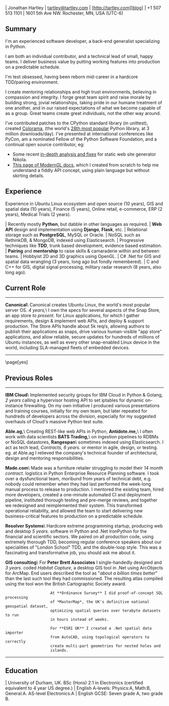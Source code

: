 | Jonathan Hartley | [tartley@tartley.com][email] | [http://tartley.com][blog]
| +1 507 513 1101 | 1601 5th Ave NW. Rochester, MN, USA (UTC-6)

[email]: mailto:tartley@tartley.com
[blog]: https://www.tartley.com/categories/software

## Summary

I'm an experienced software developer, a back-end generalist specializing in Python.

I am both an individual contributor, and a technical lead of small, happy teams. I
deliver business value by putting working features into production on a predictable
schedule.

I'm test obsessed, having been reborn mid-career in a hardcore TDD/pairing environment.

I create mentoring relationships and high trust environments, believing in compassion
and integrity. I forge great team spirit and raise morale by building strong, jovial
relationships, taking pride in our humane treatment of one another, and in our raised
expectations of what we become capable of as a group. Great teams create great
individuals, not the other way around.

I've contributed patches to the CPython standard library (in unittest), created
[Colorama](https://pypi.python.org/pypi/colorama),
(the world's
[28th most popular](https://hugovk.github.io/top-pypi-packages/#colorama)
Python library, at 3 million downloads/day). I've presented at international
conferences like PyCon, am a nominated Fellow of the Python Software
Foundation, and a continual open source contributor, eg:

* Some recent
  [in-depth analysis and fixes](https://github.com/getnikola/nikola/issues/3671)
  for static web site generator Nikola.
* [This page of ModernGL docs](https://moderngl.readthedocs.io/en/latest/topics/buffer_format.html),
  which I created from scratch to help me understand a fiddly API concept, using plain
  language but without skirting details.

## Experience

Experience in Ubuntu Linux ecosystem and open source (10 years),
GIS and spatial data (10 years),
Finance (5 years),
Online retail, e-commerce, ERP (2 years),
Medical Trials (2 years).

| Recently mostly **Python**, but dabble in other languages as required.
| **Web API** design and implementation using **Django**, **Flask**, etc.
| Relational storage such as **PostgreSQL**, MySQL or Oracle.
| NoSQL such as RethinkDB, & MongoDB, indexed using Elasticsearch.
| Progressive techniques like **TDD**, trunk based development, evidence based estimation.
| **Pairing** and **mentorship** to raise skills & camaraderie within and between teams.
| Hobbyist 2D and 3D graphics using OpenGL.
| C# .Net for GIS and spatial data wrangling (3 years, long ago but fondly remembered).
| C and C++ for GIS, digital signal processing, military radar research (8 years, also long ago).

## Current Role

-------------------- -------------------------------------------------------------------
**Canonical**\       Canonical creates Ubuntu Linux, the world's most popular server OS.
*4 years,*\          I own the specs for several aspects of the Snap Store, an app store
*to present.*        for Linux applications, for which I gather requirements, design &
                     implement web APIs, and deploy & support production.
                     The Store APIs handle about 5k req/s, allowing authors to
                     publish their applications as snaps, drive various human-visible
                     "app store" applications, and allow reliable, secure updates for
                     hundreds of millions of Ubuntu instances, as well as every other
                     snap-enabled Linux device in the world, including SLA-managed
                     fleets of embedded devices.

------------------------------------------------------------------------------------

\page[yes]

## Previous Roles

----------------------- --------------------------------------------------------------------
**IBM Cloud**\          Implemented security groups for IBM Cloud in Python & Golang,
*2 years*               calling a hypervisor hosting API to set iptables for dynamic
                        on-instance firewalling. On my own initiative I produced
                        various presentations and training courses, initially for
                        my own team, but later repeated for hundreds of developers
                        across the division, especially for my suggested overhauls of
                        Cloud's massive Python test suite.

**Able.ag,**\           Creating REST-like web APIs in Python,
**Antidote.me,**\       I often work with data scientists
**BATS Trading,**\      on ingestion pipelines to RDBMs or NoSQL datastores,
**Rangespan**\          sometimes indexed using Elasticsearch. I act as tech lead,
*Contracts, 6 years.*   or mentor in agile, design, or testing. eg. at Able.ag
                        I relieved the company's technical founder of architectural,
                        design and mentoring responsibilities.

**Made.com**\           Made was a furniture retailer struggling to model their
*14 month contract.*    logistics in Python Enterprise Resource Planning software.
                        I took over a dysfunctional team, moribund from years of technical
                        debt, e.g. nobody could remember when they had last performed the
                        week-long manual process to release to production. I mentored the
                        existing team, hired more developers, created a one-minute
                        automated CI and deployment pipeline, instituted thorough
                        testing and pre-merge reviews, and together we redesigned and
                        reimplemented their system. This transformed operational
                        reliability, and allowed the team to start delivering new
                        business-critical features to production on a predictable
                        schedule.

**Resolver Systems**\   Hardcore extreme programming startup, producing web and desktop
*5 years.*              software in Python and .Net IronPython for the financial and
                        scientific sectors. We paired on all production code,
                        using extremely thorough TDD, becoming regular
                        conference speakers about our specialities of "London
                        School" TDD, and the double-loop style. This was a
                        fascinating and transformative job, you should ask me
                        about it.

**GIS consulting**\     For **Peter Brett Associates** I single-handedly designed and
*3 years.*              coded *Habitat Capture*, a desktop GIS tool in .Net using
                        ArcObjects for ArcMap. End users described the tool as "*about
                        a billion times better*" than the last such tool they had
                        commissioned. The resulting atlas compiled using the tool
                        won the British Cartographic Society award.

                        At **Ordinance Survey** I did proof-of-concept SQL processing
                        of *MasterMap*, the UK's definitive national geospatial dataset,
                        optimizing spatial queries over terabyte datasets to run
                        in hours instead of weeks.

                        For **ESRI UK** I created a .Net spatial data importer
                        from AutoCAD, using topological operators to correctly
                        create multi-part geometries for nested holes and
                        islands.

----------------------------------------------------------------------------------------

## Education

| University of Durham, UK. BSc (Hons) 2:1 in Electronics (certified equivalent to 4 year US degree.)
| English A-levels: Physics:A, Math:B, General:A. AS-level Electronics:A
| English GCSE: Seven grade A, two grade B.

